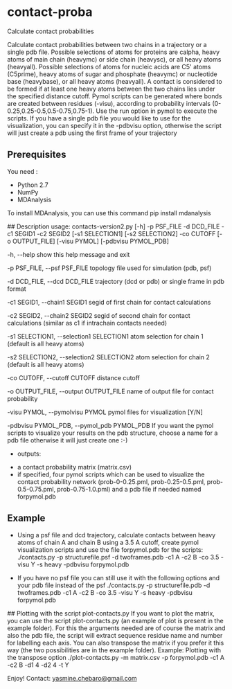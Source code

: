# contact-proba
Calculate contact probabilities

Calculate contact probabilities between two chains in a trajectory or a single pdb file. 
Possible selections of atoms for proteins are calpha, heavy atoms of main chain (heavymc) or side chain (heavysc), or all heavy atoms (heavyall). 
Possible selections of atoms for nucleic acids are C5' atoms (C5prime), heavy atoms of sugar and phosphate (heavymc) or nucleotide base (heavybase), or all heavy atoms (heavyall). 
A contact is considered to be formed if at least one heavy atoms between the two chains lies under the specified distance cutoff.
Pymol scripts can be generated where bonds are created between residues (-visu), according to probability intervals (0-0.25,0.25-0.5,0.5-0.75,0.75-1). Use the run option in pymol to execute the scripts. If you have a single pdb
file you would like to use for the visualization, you can specify it in the -pdbvisu option, otherwise the 
script will just create a pdb using the first frame of your trajectory 


## Prerequisites
You need :
* Python 2.7 
* NumPy
* MDAnalysis

To install MDAnalysis, you can use this command
pip install mdanalysis

## Description
usage: contacts-version2.py [-h] -p PSF_FILE -d DCD_FILE -c1 SEGID1 -c2 SEGID2
                            [-s1 SELECTION1] [-s2 SELECTION2] -co CUTOFF
                            [-o OUTPUT_FILE] [-visu PYMOL]
                            [-pdbvisu PYMOL_PDB]
                            
-h, --help            show this help message and exit

-p PSF_FILE, --psf PSF_FILE
                       topology file used for simulation (pdb, psf)
                        
-d DCD_FILE, --dcd DCD_FILE
                        trajectory (dcd or pdb) or single frame in pdb format
                        
-c1 SEGID1, --chain1 SEGID1
                        segid of first chain for contact calculations
                        
-c2 SEGID2, --chain2 SEGID2
                        segid of second chain for contact calculations (similar as c1 if intrachain contacts needed)
                        
-s1 SELECTION1, --selection1 SELECTION1
                        atom selection for chain 1 (default is all heavy atoms)
                        
-s2 SELECTION2, --selection2 SELECTION2
                        atom selection for chain 2 (default is all heavy atoms)
                        
-co CUTOFF, --cutoff CUTOFF
                        distance cutoff
                        
-o OUTPUT_FILE, --output OUTPUT_FILE
                        name of output file for contact probability
                        
-visu PYMOL, --pymolvisu PYMOL
                        pymol files for visualization [Y/N]
                        
-pdbvisu PYMOL_PDB, --pymol_pdb PYMOL_PDB
                        If you want the pymol scripts to visualize your results on the pdb structure, choose a name for a pdb file otherwise it will just create one :-)
                          

* outputs:
- a contact probability matrix (matrix.csv)
- if specified, four pymol scripts which can be used to visualize the contact probability network (prob-0-0.25.pml, prob-0.25-0.5.pml, prob-0.5-0.75.pml, prob-0.75-1.0.pml) 
and a pdb file if needed named forpymol.pdb

## Example 

* Using a psf file and dcd trajectory, calculate contacts between heavy atoms of chain A and chain B using a 3.5 A cutoff, 
create pymol visualization scripts and use the file forpymol.pdb for the scripts:
./contacts.py -p structurefile.psf -d twoframes.pdb -c1 A -c2 B -co 3.5 -visu Y -s heavy -pdbvisu forpymol.pdb

* If you have no psf file you can still use it with the following options and your pdb file instead of the psf
./contacts.py -p structurefile.pdb -d twoframes.pdb -c1 A -c2 B -co 3.5 -visu Y -s heavy -pdbvisu forpymol.pdb
 
## Plotting with the script plot-contacts.py
If you want to plot the matrix, you can use the script plot-contacts.py (an example of plot is present in the example folder).
For this the arguments needed are of course the matrix and also the pdb file, the script will extract sequence residue name and number for labelling each axis. You can also transpose the matrix if you prefer it this way (the two possibilities are in the example folder).
Example:
Plotting with the transpose option
./plot-contacts.py -m matrix.csv -p forpymol.pdb -c1 A -c2 B -d1 4 -d2 4 -t Y


Enjoy! 
Contact: yasmine.chebaro@gmail.com




